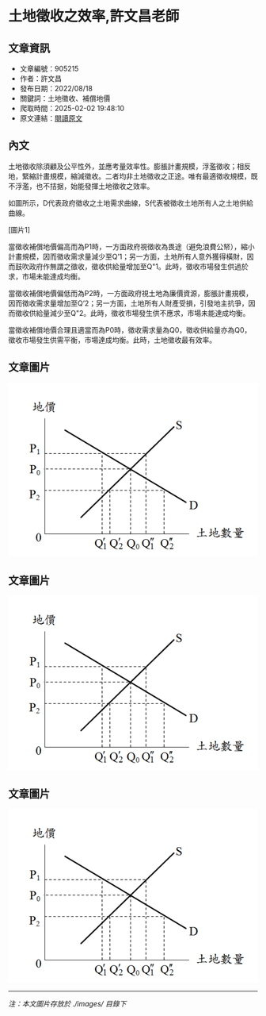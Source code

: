 # 土地徵收之效率,許文昌老師

## 文章資訊
- 文章編號：905215
- 作者：許文昌
- 發布日期：2022/08/18
- 關鍵詞：土地徵收、補償地價
- 爬取時間：2025-02-02 19:48:10
- 原文連結：[閱讀原文](https://real-estate.get.com.tw/Columns/detail.aspx?no=905215)

## 內文
土地徵收除須顧及公平性外，並應考量效率性。膨脹計畫規模，浮濫徵收；相反地，緊縮計畫規模，縮減徵收。二者均非土地徵收之正途。唯有最適徵收規模，既不浮濫，也不拮据，始能發揮土地徵收之效率。

如圖所示，D代表政府徵收之土地需求曲線，S代表被徵收土地所有人之土地供給曲線。

[圖片1]

當徵收補償地價偏高而為P1時，一方面政府視徵收為畏途（避免浪費公帑），縮小計畫規模，因而徵收需求量減少至Q’1；另一方面，土地所有人意外獲得橫財，因而鼓吹政府作無謂之徵收，徵收供給量增加至Q"1。此時，徵收市場發生供過於求，市場未能達成均衡。

當徵收補償地價偏低而為P2時，一方面政府視土地為廉價資源，膨脹計畫規模，因而徵收需求量增加至Q’2；另一方面，土地所有人財產受損，引發地主抗爭，因而徵收供給量減少至Q"2。此時，徵收市場發生供不應求，市場未能達成均衡。

當徵收補償地價合理且適當而為P0時，徵收需求量為Q0，徵收供給量亦為Q0，徵收市場發生供需平衡，市場達成均衡。此時，土地徵收最有效率。

## 文章圖片

![圖片1](./images/905215_2012edeb.png)

## 文章圖片

![圖片1](./images/905215_2012edeb.png)

## 文章圖片

![圖片1](./images/905215_2012edeb.png)


---
*注：本文圖片存放於 ./images/ 目錄下*
